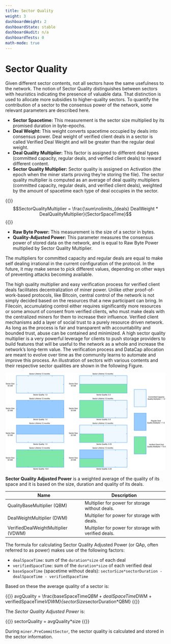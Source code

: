 ```yaml
---
title: Sector Quality
weight: 3
dashboardWeight: 2
dashboardState: stable
dashboardAudit: n/a
dashboardTests: 0
math-mode: true
---
```


# Sector Quality

Given different sector contents, not all sectors have the same usefulness to the network. The notion of Sector Quality distinguishes between sectors with heuristics indicating the presence of valuable data. That distinction is used to allocate more subsidies to higher-quality sectors. To quantify the contribution of a sector to the consensus power of the network, some relevant parameters are described here.

- **Sector Spacetime:** This measurement is the sector size multiplied by its promised duration in byte-epochs.
- **Deal Weight:** This weight converts spacetime occupied by deals into consensus power. Deal weight of verified client deals in a sector is called Verified Deal Weight and will be greater than the regular deal weight.
- **Deal Quality Multiplier:** This factor is assigned to different deal types (committed
capacity, regular deals, and verified client deals) to reward different content.
- **Sector Quality Multiplier:** Sector quality is assigned on Activation (the epoch when the miner starts proving theyʼre storing the file). The sector quality multiplier is computed as an average of deal quality multipliers (committed capacity, regular deals, and verified client deals), weighted by the amount of spacetime each type of deal occupies in the sector.

{{<katex>}}
$$SectorQualityMultiplier = \frac{\sum\nolimits_{deals} DealWeight * DealQualityMultiplier}{SectorSpaceTime}$$
{{</katex>}}

- **Raw Byte Power:** This measurement is the size of a sector in bytes.
- **Quality-Adjusted Power:** This parameter measures the consensus power of stored data on the network, and is equal to Raw Byte Power multiplied by Sector Quality Multiplier.

The multipliers for committed capacity and regular deals are equal to make self dealing irrational in the current configuration of the protocol. In the future, it may make sense to pick different values, depending on other ways of preventing attacks becoming available.

The high quality multiplier and easy verification process for verified client deals facilitates decentralization of miner power. Unlike other proof-of-work-based protocols, like Bitcoin, central control of the network is not simply decided based on the resources that a new participant can bring. In Filecoin, accumulating control either requires significantly more resources or some amount of consent from verified clients, who must make deals with the centralized miners for them to increase their influence. Verified client mechanisms add a layer of social trust to a purely resource driven network. As long as the process is fair and transparent with accountability and bounded trust, abuse can be contained and minimized. A high sector quality multiplier is a very powerful leverage for clients to push storage providers to build features that will be useful to the network as a whole and increase the networkʼs long-term value. The verification process and DataCap allocation are meant to evolve over time as the community learns to automate and improve this process. An illustration of sectors with various contents and their respective sector qualities are shown in the following Figure.

![Sector Quality](sector-quality.jpg)


**Sector Quality Adjusted Power** is a weighted average of the quality of its space and it is based on the size, duration and quality of its deals.

| Name                         | Description                                           |
|------------------------------|-------------------------------------------------------|
| QualityBaseMultiplier (QBM)  | Multiplier for power for storage without deals.       |
| DealWeightMultiplier  (DWM)  | Multiplier for power for storage with deals.          |
| VerifiedDealWeightMultiplier (VDWM) | Multiplier for power for storage with verified deals. |


The formula for calculating Sector Quality Adjusted Power (or QAp, often referred to as power) makes use of the following factors:
- `dealSpaceTime`: sum of the `duration*size` of each deal
- `verifiedSpaceTime`: sum of the `duration*size` of each verified deal
- `baseSpaceTime` (spacetime without deals): `sectorSize*sectorDuration - dealSpaceTime - verifiedSpaceTime`

Based on these the average quality of a sector is:


{{<katex>}}
avgQuality = \frac{baseSpaceTime*QBM + dealSpaceTime*DWM + verifiedSpaceTime*VDWM}{sectorSize*sectorDuration*QBM}
{{</katex>}}

The _Sector Quality Adjusted Power_ is:

{{<katex>}}
sectorQuality = avgQuality*size
{{</katex>}}

During `miner.PreCommitSector`, the sector quality is calculated and stored in the sector information.
